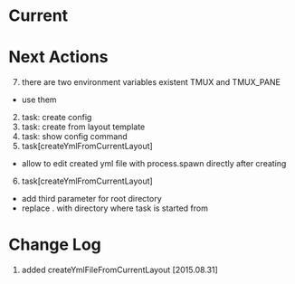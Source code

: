 Current
====================

Next Actions
====================
7. there are two environment variables existent TMUX and TMUX_PANE
  * use them
2. task: create config
3. task: create from layout template
4. task: show config command
5. task[createYmlFromCurrentLayout]
  * allow to edit created yml file with process.spawn directly after creating
6. task[createYmlFromCurrentLayout]
  * add third parameter for root directory
  * replace . with directory where task is started from

Change Log
====================
1. added createYmlFileFromCurrentLayout [2015.08.31]
